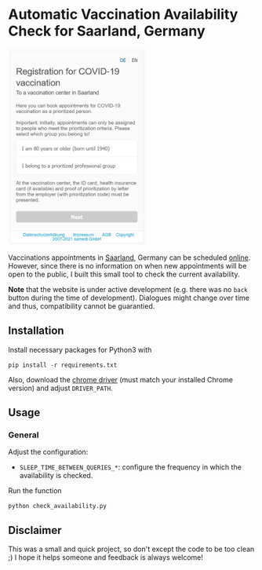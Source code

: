 # Automatic Vaccination Availability Check for Saarland, Germany


<img src="./imgs/vaccination_homepage.jpg" height="400" />

Vaccinations appointments in [Saarland](https://en.wikipedia.org/wiki/Saarland), Germany can be scheduled [online](https://www.impfen-saarland.de/).
However, since there is no information on when new appointments will be open to the public, I built this small tool to check the current availability.

**Note** that the website is under active development (e.g. there was no `back` button during the time of development). Dialogues might change over time and thus, compatibility cannot be guarantied.

## Installation
Install necessary packages for Python3 with
```shell script
pip install -r requirements.txt
```
Also, download the [chrome driver](https://chromedriver.chromium.org/downloads) (must match your installed Chrome version) and adjust `DRIVER_PATH`.

## Usage
### General
Adjust the configuration:
- `SLEEP_TIME_BETWEEN_QUERIES_*`: configure the frequency in which the availability is checked.

Run the function
```shell script
python check_availability.py
```


## Disclaimer
This was a small and quick project, so don't except the code to be too clean ;)
I hope it helps someone and feedback is always welcome!